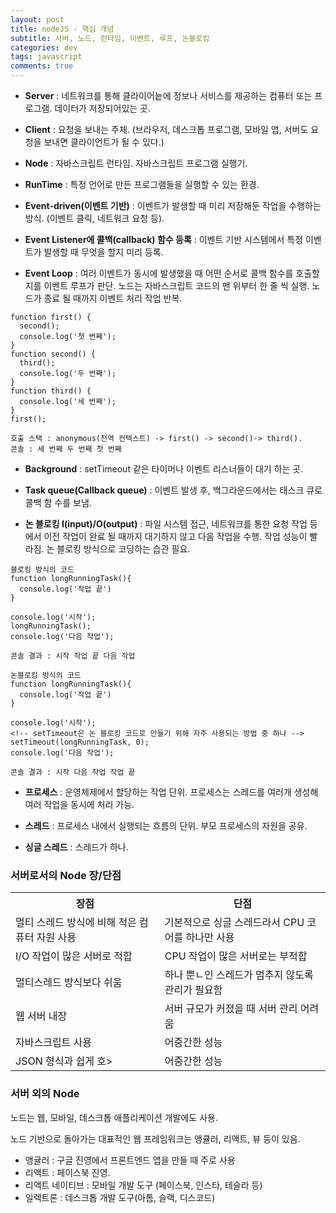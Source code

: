 ```yaml
---  
layout: post
title: nodeJS - 핵심 개념
subtitle: 서버, 노드, 런타임, 이벤트, 루프, 논블로킹
categories: dev
tags: javascript
comments: true  
--- 
```


- **Server** : 네트워크를 통해 클라이어늩에 정보나 서비스를 제공하는 컴퓨터 또는 프로그램. 데이터가 저장되어있는 곳.

- **Client** : 요청을 보내는 주체. (브라우저, 데스크톱 프로그램, 모바일 앱, 서버도 요청을 보내면 클라이언트가 될 수 있다.)

- **Node** : 자바스크립트 런타임. 자바스크립트 프로그램 실행기.

- **RunTime** : 특정 언어로 만든 프로그램들을 실행할 수 있는 환경.

- **Event-driven(이벤트 기반)** : 이벤트가 발생할 때 미리 저장해둔 작업을 수행하는 방식. (이벤트 클릭, 네트워크 요청 등).

- **Event Listener에 콜백(callback) 함수 등록** : 이벤트 기반 시스템에서 특정 이벤트가 발생할 때 무엇을 할지 미리 등록.

- **Event Loop** : 여러 이벤트가 동시에 발생했을 때 어떤 순서로 콜백 함수를 호출할지를 이벤트 루프가 판단.  노드는 자바스크립트 코드의 맨 위부터 한 줄 씩 실행. 노드가 종료 될 때까지 이벤트 처리 작업 반복.

~~~
function first() {
  second();
  console.log('첫 번째');
}
function second() {
  third();
  console.log('두 번째');
}
function third() {
  console.log('세 번째');
}
first();

호출 스택 : anonymous(전역 컨텍스트) -> first() -> second()-> third().
콘솔 : 세 번째 두 번째 첫 번째
~~~

- **Background** : setTimeout 같은 타이머나 이벤트 리스너들이 대기 하는 곳.

- **Task queue(Callback queue)** : 이벤트 발생 후, 백그라운드에서는 태스크 큐로 콜백 함 수를 보냄.

- **논 블로킹 I(input)/O(output)** : 파일 시스템 접근, 네트워크를 통한 요청 작업 등에서 이전 작업이 완료 될 때까지 대기하지 않고 다음 작업을 수행. 작업 성능이 빨라짐. 논 블로킹 방식으로 코딩하는 습관 필요.

~~~
블로킹 방식의 코드
function longRunningTask(){
  console.log('작업 끝')
}

console.log('시작');
longRunningTask();
console.log('다음 작업');

콘솔 결과 : 시작 작업 끝 다음 작업

논블로킹 방식의 코드
function longRunningTask(){
  console.log('작업 끝')
}

console.log('시작');
<!-- setTimeout은 논 블로킹 코드로 만들기 위해 자주 사용되는 방법 중 하나 -->
setTimeout(longRunningTask, 0);
console.log('다음 작업');

콘솔 결과 : 시작 다음 작업 작업 끝
~~~

- **프로세스** : 운영체제에서 할당하는 작업 단위. 프로세스는 스레드를 여러개 생성해 여러 작업을 동시에 처리 가능.

- **스레드** : 프로세스 내에서 실행되는 흐름의 단위. 부모 프로세스의 자원을 공유.

- **싱글 스레드** : 스레드가 하나.

### 서버로서의 Node 장/단점

<table>
    <tr>
      <th> 장점 </th>
      <th> 단점 </th>
    </tr>
    <tr>
      <td> 멀티 스레드 방식에 비해 적은 컴퓨터 자원 사용 </td>
      <td> 기본적으로 싱글 스레드라서 CPU 코어를 하나만 사용 </td>
    </tr>
    <tr>
      <td> I/O 작업이 많은 서버로 적합 </td>
      <td> CPU 작업이 많은 서버로는 부적합 </td>
    </tr>
    <tr>
      <td> 멀티스레드 방식보다 쉬움 </td>
      <td> 하나 뿐ㄴ인 스레드가 멈추지 않도록 관리가 필요함 </td>
    </tr>
    <tr>
      <td> 웹 서버 내장 </td>
      <td> 서버 규모가 커졌을 때 서버 관리 어려움 </td>
    </tr>
    <tr>
      <td> 자바스크립트 사용 </td>
      <td> 어중간한 성능 </td>
    </tr>
    <tr>
      <td> JSON 형식과 쉽게 호> </td>
      <td> 어중간한 성능 </td>
    </tr>
</table>

### 서버 외의 Node
노드는 웹, 모바일, 데스크톱 애플리케이션 개발에도 사용.

노드 기반으로 돌아가는 대표적인 웹 프레임워크는 앵큘러, 리액트, 뷰 등이 있음.

- 앵귤러 : 구글 진영에서 프론트엔드 앱을 만들 때 주로 사용
- 리액트 : 페이스북 진영.
- 리액트 네이티브 : 모바일 개발 도구 (페이스북, 인스타, 테슬라 등)
- 일렉트론 : 데스크톱 개발 도구(아톰, 슬랙, 디스코드)
